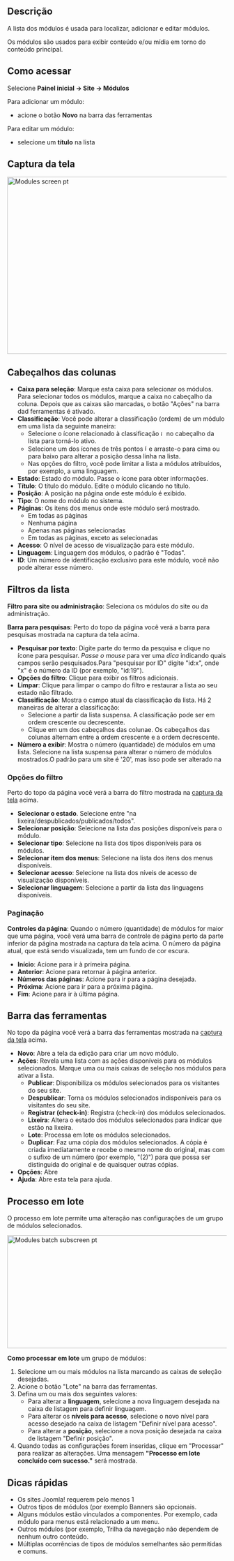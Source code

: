 <!-- Filename: Help4.x:Modules / Display title: Módulos -->

## Descrição

A lista dos módulos é usada para localizar, adicionar e editar módulos.

Os módulos são usados para exibir conteúdo e/ou mídia em torno do
conteúdo principal.

## Como acessar
Selecione **Painel inicial → Site → Módulos**

Para adicionar um módulo:

- acione o botão **Novo** na barra das ferramentas

Para editar um módulo:

- selecione um **título** na lista

## Captura da tela

<img
src="https://docs.joomla.org/images/thumb/9/99/Help-4x-Modules-screen-pt-br.png/800px-Help-4x-Modules-screen-pt-br.png"
decoding="async"
srcset="https://docs.joomla.org/images/thumb/9/99/Help-4x-Modules-screen-pt-br.png/1200px-Help-4x-Modules-screen-pt-br.png 1.5x, https://docs.joomla.org/images/thumb/9/99/Help-4x-Modules-screen-pt-br.png/1600px-Help-4x-Modules-screen-pt-br.png 2x"
data-file-width="2880" data-file-height="1460" width="800" height="406"
alt="Modules screen pt" />

## Cabeçalhos das colunas

- **Caixa para seleção**: Marque esta caixa para selecionar os módulos.
  Para selecionar todos os módulos, marque a caixa no cabeçalho da
  coluna. Depois que as caixas são marcadas, o botão "Ações" na barra
  dad ferramentas é ativado.
- **Classificação**: Você pode alterar a classificação (ordem) de um
  módulo em uma lista da seguinte maneira:
  - Selecione o ícone relacionado à classificação <img
    src="https://docs.joomla.org/images/thumb/7/79/Help-4x-Ordering-colheader-icon.png/9px-Help-4x-Ordering-colheader-icon.png"
    decoding="async"
    srcset="https://docs.joomla.org/images/thumb/7/79/Help-4x-Ordering-colheader-icon.png/14px-Help-4x-Ordering-colheader-icon.png 1.5x, https://docs.joomla.org/images/7/79/Help-4x-Ordering-colheader-icon.png 2x"
    data-file-width="18" data-file-height="23" width="9" height="12"
    alt="ícone relacionado à classificação" /> no cabeçalho da lista
    para torná-lo ativo.
  - Selecione um dos ícones de três pontos <img
    src="https://docs.joomla.org/images/thumb/a/a0/Help-4x-Ordering-colheader-grab-bar-icon.png/5px-Help-4x-Ordering-colheader-grab-bar-icon.png"
    decoding="async"
    srcset="https://docs.joomla.org/images/thumb/a/a0/Help-4x-Ordering-colheader-grab-bar-icon.png/8px-Help-4x-Ordering-colheader-grab-bar-icon.png 1.5x, https://docs.joomla.org/images/a/a0/Help-4x-Ordering-colheader-grab-bar-icon.png 2x"
    data-file-width="9" data-file-height="27" width="5" height="15"
    alt="ícones de três pontos" /> e arraste-o para cima ou para baixo
    para alterar a posição dessa linha na lista.
  - Nas opções do filtro, você pode limitar a lista a módulos
    atribuídos, por exemplo, a uma linguagem.
- **Estado**: Estado do módulo. Passe o ícone para obter informações.
- **Título**: O título do módulo. Edite o módulo clicando no título.
- **Posição**: A posição na página onde este módulo é exibido.
- **Tipo**: O nome do módulo no sistema.
- **Páginas**: Os itens dos menus onde este módulo será mostrado.
  - Em todas as páginas
  - Nenhuma página
  - Apenas nas páginas selecionadas
  - Em todas as páginas, exceto as selecionadas
- **Acesso**: O nível de
  acesso
  de visualização para este módulo.
- **Linguagem**: Linguagem dos módulos, o padrão é "Todas".
- **ID**: Um número de identificação exclusivo para este módulo, você
  não pode alterar esse número.

## Filtros da lista

**Filtro para site ou administração**: Seleciona os módulos do site ou
da administração.

**Barra para pesquisas**: Perto do topo da página você verá a barra para
pesquisas mostrada na captura da tela acima.

- **Pesquisar por texto**: Digite parte do termo da pesquisa e clique no
  ícone para pesquisar. *Passe o mouse* para ver uma *dica* indicando
  quais campos serão pesquisados.Para "pesquisar por ID" digite "id:x",
  onde "x" é o número da ID (por exemplo, "id:19").
- **Opções do filtro**: Clique para exibir os filtros adicionais.
- **Limpar**: Clique para limpar o campo do filtro e restaurar a lista
  ao seu estado não filtrado.
- **Classificação**: Mostra o campo atual da classificação da lista. Há
  2 maneiras de alterar a classificação:
  - Selecione a partir da lista suspensa. A classificação pode ser em
    ordem crescente ou decrescente.
  - Clique em um dos cabeçalhos das colunae. Os cabeçalhos das colunas
    alternam entre a ordem crescente e a ordem decrescente.
- **Número a exibir**: Mostra o número (quantidade) de módulos em uma
  lista. Selecione na lista suspensa para alterar o número de módulos
  mostrados.O padrão para um site é '20', mas isso pode ser alterado na


### Opções do filtro

Perto do topo da página você verá a barra do filtro mostrada na [captura
da tela](#screenshot) acima.

- **Selecionar o estado**. Selecione entre "na
  lixeira/despublicados/publicados/todos".
- **Selecionar posição**: Selecione na lista das posições disponíveis
  para o módulo.
- **Selecionar tipo**: Selecione na lista dos tipos disponíveis para os
  módulos.
- **Selecionar item dos menus**: Selecione na lista dos itens dos menus
  disponíveis.
- **Selecionar acesso**: Selecione na lista dos níveis de acesso de
  visualização disponíveis.
- **Selecionar linguagem**: Selecione a partir da lista das linguagens
  disponíveis.

### Paginação

**Controles da página**: Quando o número (quantidade) de módulos for
maior que uma página, você verá uma barra de controle de página perto da
parte inferior da página mostrada na captura da tela
acima. O número da página atual, que está sendo visualizada, tem um
fundo de cor escura.

- **Início**: Acione para ir à primeira página.
- **Anterior**: Acione para retornar à página anterior.
- **Números das páginas**: Acione para ir para a página desejada.
- **Próxima**: Acione para ir para a próxima página.
- **Fim**: Acione para ir à última página.

## Barra das ferramentas

No topo da página você verá a barra das ferramentas mostrada na [captura
da tela](#screenshot) acima.

- **Novo**: Abre a tela da edição para criar um novo módulo.
- **Ações**: Revela uma lista com as ações disponíveis para os módulos
  selecionados. Marque uma ou mais caixas de seleção nos módulos para
  ativar a lista.
  - **Publicar**: Disponibiliza os módulos selecionados para os
    visitantes do seu site.
  - **Despublicar**: Torna os módulos selecionados indisponíveis para os
    visitantes do seu site.
  - **Registrar (check-in)**: Registra (check-in) dos módulos
    selecionados.
  - **Lixeira**: Altera o estado dos módulos selecionados para indicar
    que estão na lixeira.
  - **Lote**: Processa em lote os módulos selecionados.
  - **Duplicar**: Faz uma cópia dos módulos selecionados. A cópia é
    criada imediatamente e recebe o mesmo nome do original, mas com o
    sufixo de um número (por exemplo, "(2)") para que possa ser
    distinguida do original e de quaisquer outras cópias.
- **Opções**: Abre
- **Ajuda**: Abre esta tela para ajuda.

## Processo em lote

O processo em lote permite uma alteração nas configurações de um grupo
de módulos selecionados.

<img
src="https://docs.joomla.org/images/thumb/4/42/Help-4x-Modules-batch-subscreen-pt-br.png/600px-Help-4x-Modules-batch-subscreen-pt-br.png"
decoding="async"
srcset="https://docs.joomla.org/images/thumb/4/42/Help-4x-Modules-batch-subscreen-pt-br.png/900px-Help-4x-Modules-batch-subscreen-pt-br.png 1.5x, https://docs.joomla.org/images/thumb/4/42/Help-4x-Modules-batch-subscreen-pt-br.png/1200px-Help-4x-Modules-batch-subscreen-pt-br.png 2x"
data-file-width="1598" data-file-height="691" width="600" height="259"
alt="Modules batch subscreen pt" />

**Como processar em lote** um grupo de módulos:

1.  Selecione um ou mais módulos na lista marcando as caixas de seleção
    desejadas.
2.  Acione o botão "Lote" na barra das ferramentas.
3.  Defina um ou mais dos seguintes valores:
    - Para alterar a **linguagem**, selecione a nova linguagem desejada
      na caixa de listagem para definir linguagem.
    - Para alterar os **níveis para acesso**, selecione o novo nível
      para acesso desejado na caixa de listagem "Definir nível para
      acesso".
    - Para alterar a **posição**, selecione a nova posição desejada na
      caixa de listagem "Definir posição".
4.  Quando todas as configurações forem inseridas, clique em "Processar"
    para realizar as alterações. Uma mensagem **"Processo em lote
    concluído com sucesso."** será mostrada.

## Dicas rápidas

- Os sites Joomla! requerem pelo menos 1
- Outros tipos de módulos (por exemplo
  Banners
  são opcionais.
- Alguns módulos estão vinculados a componentes. Por exemplo, cada
  módulo para menus está relacionado a um
  menu.
- Outros módulos (por exemplo, Trilha da
  navegação
  não dependem de nenhum outro conteúdo.
- Múltiplas ocorrências de tipos de módulos semelhantes são permitidas e
  comuns.
